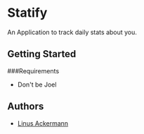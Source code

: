 # Statify
An Application to track daily stats about you.

## Getting Started
###Requirements
- Don't be Joel

## Authors

- [Linus Ackermann](https://github.com/superserfer)